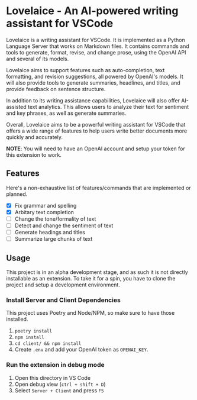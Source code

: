 # Lovelaice - An AI-powered writing assistant for VSCode

Lovelaice is a writing assistant for VSCode. It is implemented as a Python Language Server that works on Markdown files.
It contains commands and tools to generate, format, revise, and change prose, using the OpenAI API and several of its models.

Lovelaice aims to support features such as auto-completion, text formatting, and revision suggestions, all powered by OpenAI's models. It will also provide tools to generate summaries, headlines, and titles, and provide feedback on sentence structure.

In addition to its writing assistance capabilities, Lovelaice will also offer AI-assisted text analytics. This allows users to analyze their text for sentiment and key phrases, as well as generate summaries.

Overall, Lovelaice aims to be a powerful writing assistant for VSCode that offers a wide range of features to help users write better documents more quickly and accurately.

**NOTE**: You will need to have an OpenAI account and setup your token for this extension to work.

## Features

Here's a non-exhaustive list of features/commands that are implemented or planned.

- [x] Fix grammar and spelling
- [x] Arbitary text completion
- [ ] Change the tone/formality of text
- [ ] Detect and change the sentiment of text
- [ ] Generate headings and titles
- [ ] Summarize large chunks of text

## Usage

This project is in an alpha development stage, and as such it is not directly installable as an extension. To take it for a spin, you have to clone the project and setup a development environment.

### Install Server and Client Dependencies

This project uses Poetry and Node/NPM, so make sure to have those installed.

1. `poetry install`
2. `npm install`
3. `cd client/ && npm install`
4. Create `.env` and add your OpenAI token as `OPENAI_KEY`.

### Run the extension in debug mode

1. Open this directory in VS Code
2. Open debug view (`ctrl + shift + D`)
3. Select `Server + Client` and press `F5`

